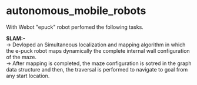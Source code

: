 # autonomous_mobile_robots
With Webot "epuck" robot perfomed the following tasks.

**SLAM:-** <br/>
-> Devloped an Simultaneous localization and mapping algorithm in which the e-puck robot maps dynamically the complete internal wall configuration of the maze. <br/>
-> After mapping is completed, the maze configuration is sotred in the graph data structure and then, the traversal is performed to navigate to goal from any start location. <br/>
